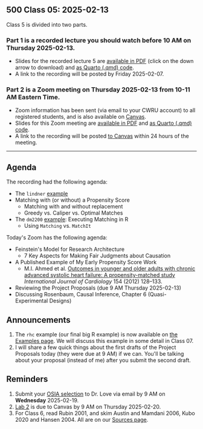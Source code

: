 ## 500 Class 05: 2025-02-13

Class 5 is divided into two parts.

### Part 1 is a recorded lecture you should watch before 10 AM on Thursday 2025-02-13.

- Slides for the recorded lecture 5 are [available in PDF](https://github.com/THOMASELOVE/500-slides-2025/blob/main/500_slides05r.pdf) (click on the down arrow to download) and [as Quarto (.qmd) code](https://github.com/THOMASELOVE/500-slides-2025/blob/main/500_slides05r.qmd).
- A link to the recording will be posted by Friday 2025-02-07.

### Part 2 is a Zoom meeting on Thursday 2025-02-13 from **10-11 AM** Eastern Time. 

- Zoom information has been sent (via email to your CWRU account) to all registered students, and is also available on [Canvas](https://canvas.case.edu).
- Slides for this Zoom meeting are [available in PDF](https://github.com/THOMASELOVE/500-slides-2025/blob/main/500_slides05z.pdf) and [as Quarto (.qmd) code](https://github.com/THOMASELOVE/500-slides-2025/blob/main/500_slides05z.qmd).
- A link to the recording will be posted [to Canvas](https://canvas.case.edu/) within 24 hours of the meeting.

----

## Agenda

The recording had the following agenda:

- The `lindner` [example](https://thomaselove.github.io/500-examples/)
- Matching with (or without) a Propensity Score
  - Matching with and without replacement
  - Greedy vs. Caliper vs. Optimal Matches
- The `dm2200` [example](https://thomaselove.github.io/500-examples/): Executing Matching in R
  - Using `Matching` vs. `MatchIt`

Today's Zoom has the following agenda:

- Feinstein's Model for Research Architecture
    - 7 Key Aspects for Making Fair Judgments about Causation
- A Published Example of My Early Propensity Score Work
    - M.I. Ahmed et al. [Outcomes in younger and older adults with chronic advanced systolic heart failure: A propensity-matched study](https://github.com/THOMASELOVE/500-sources/blob/main/articles/Ahmed%20et%20al%202012%20Int%20J%20Card.pdf) *International Journal of Cardiology* 154 (2012) 128–133.
- Reviewing the Project Proposals (due 9 AM Thursday 2025-02-13)
- Discussing Rosenbaum, Causal Inference, Chapter 6 (Quasi-Experimental Designs)

## Announcements

1. The `rhc` example (our final big R example) is now available on [the Examples page](https://thomaselove.github.io/500-examples/#the-rhc-example). We will discuss this example in some detail in Class 07.
2. I will share a few quick things about the first drafts of the Project Proposals today (they were due at 9 AM) if we can. You'll be talking about your proposal (instead of me) after you submit the second draft.

## Reminders

1. Submit your [OSIA selection](https://thomaselove.github.io/500-2025/osia.html) to Dr. Love via email by 9 AM on **Wednesday** 2025-02-19.
2. [Lab 2](https://thomaselove.github.io/500-2025/lab2.html) is due to Canvas by 9 AM on Thursday 2025-02-20.
3. For Class 6, read Rubin 2001, and skim Austin and Mamdani 2006, Kubo 2020 and Hansen 2004. All are on our [Sources page](https://github.com/THOMASELOVE/500-sources).
 
